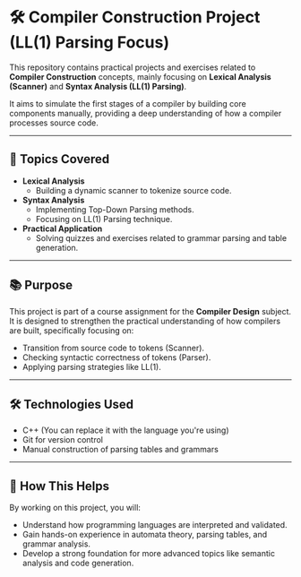 # 🛠️ Compiler Construction Project (LL(1) Parsing Focus)

This repository contains practical projects and exercises related to **Compiler Construction** concepts, mainly focusing on **Lexical Analysis (Scanner)** and **Syntax Analysis (LL(1) Parsing)**.

It aims to simulate the first stages of a compiler by building core components manually, providing a deep understanding of how a compiler processes source code.

---

## 🎯 Topics Covered

- **Lexical Analysis**
  - Building a dynamic scanner to tokenize source code.
- **Syntax Analysis**
  - Implementing Top-Down Parsing methods.
  - Focusing on LL(1) Parsing technique.
- **Practical Application**
  - Solving quizzes and exercises related to grammar parsing and table generation.

---

## 📚 Purpose

This project is part of a course assignment for the **Compiler Design** subject.  
It is designed to strengthen the practical understanding of how compilers are built, specifically focusing on:

- Transition from source code to tokens (Scanner).
- Checking syntactic correctness of tokens (Parser).
- Applying parsing strategies like LL(1).

---

## 🛠️ Technologies Used

- C++ (You can replace it with the language you're using)
- Git for version control
- Manual construction of parsing tables and grammars

---

## 🚀 How This Helps

By working on this project, you will:

- Understand how programming languages are interpreted and validated.
- Gain hands-on experience in automata theory, parsing tables, and grammar analysis.
- Develop a strong foundation for more advanced topics like semantic analysis and code generation.


